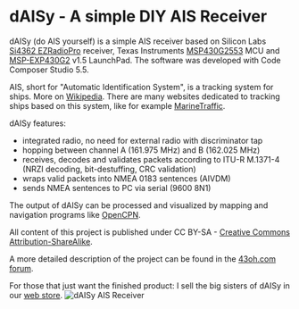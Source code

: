 dAISy - A simple DIY AIS Receiver
=================================

dAISy (do AIS yourself) is a simple AIS receiver based on Silicon Labs [Si4362 EZRadioPro](http://www.silabs.com/products/wireless/ezradiopro/pages/si4362.aspx) receiver, Texas Instruments [MSP430G2553](http://www.ti.com/product/msp430g2553) MCU and [MSP-EXP430G2](http://www.ti.com/tool/msp-exp430g2) v1.5 LaunchPad. The software was developed with Code Composer Studio 5.5.

AIS, short for "Automatic Identification System", is a tracking system for ships. More on [Wikipedia](http://en.wikipedia.org/wiki/Automatic_Identification_System). There are many websites dedicated to tracking ships based on this system, like for example [MarineTraffic](http://www.marinetraffic.com/).

dAISy features:
- integrated radio, no need for external radio with discriminator tap
- hopping between channel A (161.975 MHz) and B (162.025 MHz)
- receives, decodes and validates packets according to ITU-R M.1371-4 (NRZI decoding, bit-destuffing, CRC validation) 
- wraps valid packets into NMEA 0183 sentences (AIVDM)
- sends NMEA sentences to PC via serial (9600 8N1)

The output of dAISy can be processed and visualized by mapping and navigation programs like [OpenCPN](http://opencpn.org).

All content of this project is published under CC BY-SA - [Creative Commons Attribution-ShareAlike](http://creativecommons.org/licenses/by-sa/4.0/).  

A more detailed description of the project can be found in the [43oh.com forum](http://forum.43oh.com/topic/4833-potm-daisy-a-simple-ais-receiver/).

For those that just want the finished product: I sell the big sisters of dAISy in our [web store](https://shop.wegmatt.com).
![dAISy AIS Receiver](Pictures/dAISyTindie.jpg)
